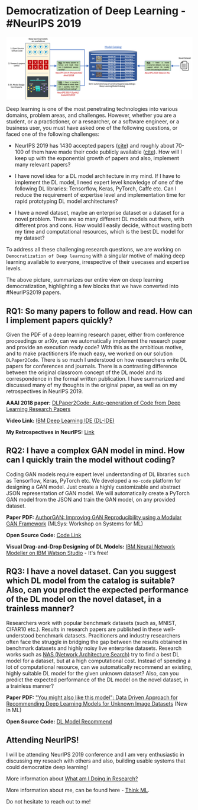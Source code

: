 # Democratization of Deep Learning - #NeurIPS 2019

![](../pictures/blogvision.png)

Deep learning is one of the most penetrating technologies into various domains, problem areas, and challenges. However, whether you are a student, or a practictioner, or a researcher, or a software engineer, or a business user, you must have asked one of the following questions, or faced one of the following challenges:

* NeurIPS 2019 has 1430 accepted papers ([cite](https://medium.com/@NeurIPSConf/behind-the-program-for-reproducibility-at-neurips-2019-8a020e57bfd9)) and roughly about 70-100 of them have made their code publicly available ([cite](https://www.paperdigest.org/2019/11/neurips-2019-papers-with-code-data/)). How will I keep up with the exponential growth of papers and also, implement many relevant papers?

* I have novel idea for a DL model architecture in my mind. If I have to implement the DL model, I need expert level knowledge of one of the following DL libraries: Tensorflow, Keras, PyTorch, Caffe etc. Can I reduce the requirement of expertise level and implementation time for rapid prototyping DL model architectures?

* I have a novel dataset, maybe an enterprise dataset or a dataset for a novel problem. There are so many different DL models out there, with different pros and cons. How would I easily decide, without wasting both my time and computational resources, which is the best DL model for my dataset?


To address all these challenging research questions, we are working on `Democratization of Deep learning` with a singular motive of making deep learning available to everyone, irrespective of their usecases and expertise levels.

The above picture, summarizes our entire view on deep learning democratization, highlighting a few blocks that we have converted into #NeurIPS2019 papers.

## RQ1: So many papers to follow and read. How can I implement papers quickly? 

Given the PDF of a deep learning research paper, either from conference proceedings or arXiv, can we automatically implement the research paper and provide an execution ready code? With this as the ambitious motive, and to make practitioners life much easy, we worked on our solution `DLPaper2Code`. There is so much I understood on how researchers write DL papers for conferences and journals. There is a contrasting difference between the original classroom concept of the DL model and its correspondence in the formal written publication. I have summarized and discussed many of my thoughts in the original paper, as well as on my retrospectives in NeurIPS 2019.

**AAAI 2018 paper:** [DLPaper2Code: Auto-generation of Code from Deep Learning Research Papers](https://arxiv.org/abs/1711.03543)

**Video Link:** [IBM Deep Learning IDE (DL-IDE)](https://www.youtube.com/watch?v=k-UygtFy8Q8)

**My Retrospectives in NeurIPS:** [Link](https://ml-retrospectives.github.io/neurips2019/accepted_retrospectives/2019/dlpaper2code/)

## RQ2: I have a complex GAN model in mind. How can I quickly train the model without coding?

Coding GAN models require expert level understanding of DL libraries such as Tensorflow, Keras, PyTorch etc. We developed a `no-code` platform for designing a GAN model. Just create a highly customizable and abstract JSON representation of GAN model. We will automatically create a PyTorch GAN model from the JSON and train the GAN model, on any provided dataset.

**Paper PDF:** [AuthorGAN: Improving GAN Reproducibility using a Modular GAN Framework](https://arxiv.org/abs/1911.13250) (MLSys: Workshop on Systems for ML)

**Open Source Code:** [Code Link](https://developer.ibm.com/patterns/supplement-nnm-in-watson-studio-for-gan-model-with-configuration-no-code/)

**Visual Drag-and-Drop Designing of DL Models:** [IBM Neural Network Modeller on IBM Watson Studio](https://www.youtube.com/watch?v=EDQ0AWcUBnE&) - It's free! 

## RQ3: I have a novel dataset. Can you suggest which DL model from the catalog is suitable? Also, can you predict the expected performance of the DL model on the novel dataset, in a trainless manner?

Researchers work with popular benchmark datasets (such as, MNIST, CIFAR10 etc.). Results in research papers are published in these well-understood benchmark datasets. Pracitioners and industry researchers often face the struggle in bridging the gap between the results obtained in benchmark datasets and highly noisy live enterprise datasets. Research works such as [NAS (Network Architecture Search)](https://arxiv.org/abs/1808.05377) try to find a best DL model for a dataset, but at a high computational cost. Instead of spending a lot of computational resource, can we automatically recommend an existing, highly suitable DL model for the given unknown dataset? Also, can you predict the expected performance of the DL model on the novel dataset, in a trainless manner?

**Paper PDF:** ["You might also like this model": Data Driven Approach for Recommending Deep Learning Models for Unknown Image Datasets](https://arxiv.org/abs/1911.11433) (New in ML)

**Open Source Code:** [DL Model Recommend](https://github.com/goodboyanush/dl-model-recommend)


## Attending NeurIPS!

I will be attending NeurIPS 2019 conference and I am very enthusiastic in discussing my reseach with others and also, building usable systems that could democratize deep learning! 

More information about [What am I Doing in Research?](https://goodboyanush.github.io/blogs/what_am_i_doing.html)

More information about me, can be found here - [Think ML](https://goodboyanush.github.io/blogs/bio.html). 

Do not hesitate to reach out to me!
